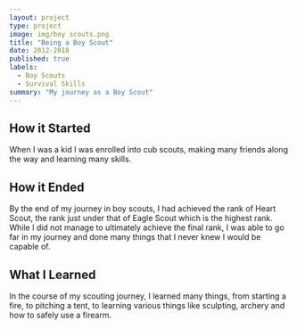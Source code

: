```yaml
---
layout: project
type: project
image: img/boy scouts.png
title: "Being a Boy Scout"
date: 2012-2018
published: true
labels:
  - Boy Scouts
  - Survival Skills
summary: "My journey as a Boy Scout"
---
```


<h2 id="How it Started">How it Started</h2>

When I was a kid I was enrolled into cub scouts, making many friends along the way and learning many skills. 

<h2 id="How it Ended">How it Ended</h2>

By the end of my journey in boy scouts, I had achieved the rank of Heart Scout, the rank just under that of Eagle Scout which is the highest rank. While I did not manage to ultimately achieve the final rank, I was able to go far in my journey and done many things that I never knew I would be capable of. 

<h2 id="What I Learned">What I Learned</h2>

In the course of my scouting journey, I learned many things, from starting a fire, to pitching a tent, to learning various things like sculpting, archery and how to safely use a firearm. 

